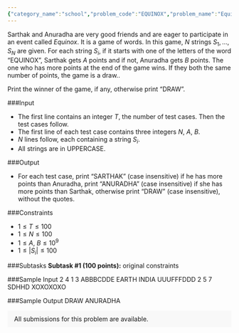 ```yaml
---
{"category_name":"school","problem_code":"EQUINOX","problem_name":"Equinox Strings","problemComponents":{"constraints":"","constraintsState":false,"subtasks":"","subtasksState":false,"inputFormat":"","inputFormatState":false,"outputFormat":"","outputFormatState":false,"sampleTestCases":{"0":{"id":1,"input":"2\r\n\t4 1 3\r\n\tABBBCDDE\r\n\tEARTH\r\n\tINDIA\r\n\tUUUFFFDDD\r\n\t2 5 7\r\n\tSDHHD\r\n\tXOXOXOXO","output":"DRAW\r\n\tANURADHA","explanation":"","isDeleted":false}}},"video_editorial_url":"https://youtu.be/-0jUTC4N-K0","languages_supported":{"0":"CPP14","1":"C","2":"JAVA","3":"PYTH 3.6","4":"CPP17","5":"PYTH","6":"PYP3","7":"CS2","8":"ADA","9":"PYPY","10":"TEXT","11":"PAS fpc","12":"NODEJS","13":"RUBY","14":"PHP","15":"GO","16":"HASK","17":"TCL","18":"PERL","19":"SCALA","20":"LUA","21":"kotlin","22":"BASH","23":"JS","24":"LISP sbcl","25":"rust","26":"PAS gpc","27":"BF","28":"CLOJ","29":"R","30":"D","31":"CAML","32":"FORT","33":"ASM","34":"swift","35":"FS","36":"WSPC","37":"LISP clisp","38":"SQL","39":"SCM guile","40":"PERL6","41":"ERL","42":"CLPS","43":"ICK","44":"NICE","45":"PRLG","46":"ICON","47":"COB","48":"SCM chicken","49":"PIKE","50":"SCM qobi","51":"ST","52":"SQLQ","53":"NEM"},"max_timelimit":0.5,"source_sizelimit":50000,"problem_author":"zankanotachi","problem_tester":"","date_added":"18-04-2021","tags":{"0":"cakewalk","1":"ltime95","2":"zankanotachi"},"problem_difficulty_level":"Cakewalk","best_tag":"","editorial_url":"https://discuss.codechef.com/problems/EQUINOX","time":{"view_start_date":1619802000,"submit_start_date":1619802000,"visible_start_date":1619802000,"end_date":1735669800},"is_direct_submittable":false,"problemDiscussURL":"https://discuss.codechef.com/search?q=EQUINOX","is_proctored":false,"visitedContests":{},"layout":"problem"}
---
```

Sarthak and Anuradha are very good friends and are eager to participate in an event called *Equinox*. It is a game of words. In this game, $N$ strings $S_1,\ldots, S_N$ are given. For each string $S_i$, if it starts with one of the letters of the word “EQUINOX”, Sarthak gets $A$ points and if not, Anuradha gets $B$ points. The one who has more points at the end of the game wins. If they both the same number of points, the game is a draw..

Print the winner of the game, if any, otherwise print “DRAW”.

###Input

- The first line contains an integer $T$, the number of test cases. Then the test cases follow. 
- The first line of each test case contains three integers $N$, $A$, $B$.
- $N$ lines follow, each containing a string $S_{i}$.
- All strings are in UPPERCASE.

###Output
- For each test case, print “SARTHAK” (case insensitive) if he has more points than Anuradha, print “ANURADHA” (case insensitive) if she has more points than Sarthak, otherwise print “DRAW” (case insensitive), without the quotes.

###Constraints 
- $1 \leq T \leq 100$
- $1 \leq N \leq 100$
- $1 \leq A$, $B \leq 10^{9}$
- $1 \leq \left|S_{i}\right| \leq 100$

###Subtasks
**Subtask #1 (100 points):** original constraints

###Sample Input
	2
	4 1 3
	ABBBCDDE
	EARTH
	INDIA
	UUUFFFDDD
	2 5 7
	SDHHD
	XOXOXOXO


###Sample Output
	DRAW
	ANURADHA

<aside style='background: #f8f8f8;padding: 10px 15px;'><div>All submissions for this problem are available.</div></aside>